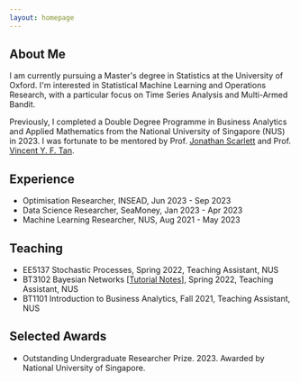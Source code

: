 ```yaml
---
layout: homepage
---
```


## About Me
I am currently pursuing a Master's degree in Statistics at the University of Oxford. I'm interested in Statistical Machine Learning and Operations Research, with a particular focus on Time Series Analysis and Multi-Armed Bandit.

Previously, I completed a Double Degree Programme in Business Analytics and Applied Mathematics from the National University of Singapore (NUS) in 2023. I was fortunate to be mentored by Prof. [Jonathan Scarlett](https://www.comp.nus.edu.sg/~scarlett/) and Prof. [Vincent Y. F. Tan](https://vyftan.github.io/). 

## Experience
- Optimisation Researcher, INSEAD, Jun 2023 - Sep 2023
- Data Science Researcher, SeaMoney, Jan 2023 - Apr 2023
- Machine Learning Researcher, NUS, Aug 2021 - May 2023
  
## Teaching
- EE5137 Stochastic Processes, Spring 2022, Teaching Assistant, NUS
- BT3102 Bayesian Networks [[Tutorial Notes](https://drive.google.com/file/d/14HlVE_Dj5k5b2AZfcius6i2_K778Ztt8/view?usp=sharing)], Spring 2022, Teaching Assistant, NUS 
- BT1101 Introduction to Business Analytics, Fall 2021, Teaching Assistant, NUS

## Selected Awards
- Outstanding Undergraduate Researcher Prize. 2023. Awarded by National University of Singapore.
